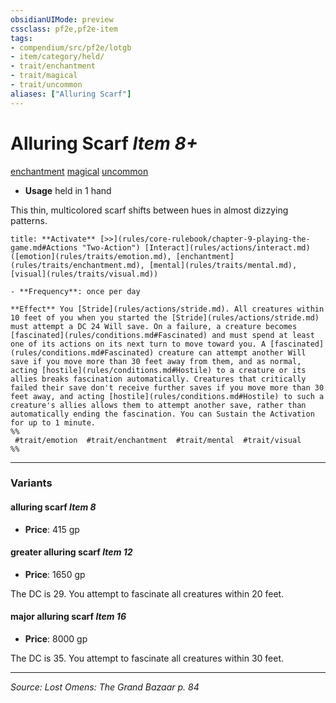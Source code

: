 ```yaml
---
obsidianUIMode: preview
cssclass: pf2e,pf2e-item
tags:
- compendium/src/pf2e/lotgb
- item/category/held/
- trait/enchantment
- trait/magical
- trait/uncommon
aliases: ["Alluring Scarf"]
---
```

# Alluring Scarf *Item 8+*  
[enchantment](enchantment.md "Enchantment School Trait")  [magical](magical.md "Magical Item Trait")  [uncommon](uncommon.md "Uncommon Rarity Trait")  

- **Usage** held in 1 hand

This thin, multicolored scarf shifts between hues in almost dizzying patterns.

```ad-embed-ability
title: **Activate** [>>](rules/core-rulebook/chapter-9-playing-the-game.md#Actions "Two-Action") [Interact](rules/actions/interact.md) ([emotion](rules/traits/emotion.md), [enchantment](rules/traits/enchantment.md), [mental](rules/traits/mental.md), [visual](rules/traits/visual.md))

- **Frequency**: once per day

**Effect** You [Stride](rules/actions/stride.md). All creatures within 10 feet of you when you started the [Stride](rules/actions/stride.md) must attempt a DC 24 Will save. On a failure, a creature becomes [fascinated](rules/conditions.md#Fascinated) and must spend at least one of its actions on its next turn to move toward you. A [fascinated](rules/conditions.md#Fascinated) creature can attempt another Will save if you move more than 30 feet away from them, and as normal, acting [hostile](rules/conditions.md#Hostile) to a creature or its allies breaks fascination automatically. Creatures that critically failed their save don't receive further saves if you move more than 30 feet away, and acting [hostile](rules/conditions.md#Hostile) to such a creature's allies allows them to attempt another save, rather than automatically ending the fascination. You can Sustain the Activation for up to 1 minute.  
%%
 #trait/emotion  #trait/enchantment  #trait/mental  #trait/visual 
%%
```

---

### Variants

#### alluring scarf *Item 8*

- **Price**: 415 gp

#### greater alluring scarf *Item 12*

- **Price**: 1650 gp

The DC is 29. You attempt to fascinate all creatures within 20 feet.

#### major alluring scarf *Item 16*

- **Price**: 8000 gp

The DC is 35. You attempt to fascinate all creatures within 30 feet.

---
*Source: Lost Omens: The Grand Bazaar p. 84*